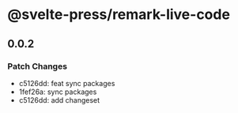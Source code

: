 # @svelte-press/remark-live-code

## 0.0.2

### Patch Changes

- c5126dd: feat sync packages
- 1fef26a: sync packages
- c5126dd: add changeset

